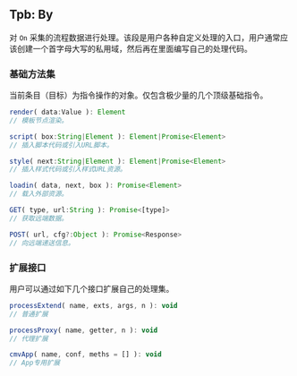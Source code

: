 ## Tpb: By

对 `On` 采集的流程数据进行处理。该段是用户各种自定义处理的入口，用户通常应该创建一个首字母大写的私用域，然后再在里面编写自己的处理代码。


### 基础方法集

当前条目（目标）为指令操作的对象。仅包含极少量的几个顶级基础指令。

```js
render( data:Value ): Element
// 模板节点渲染。

script( box:String|Element ): Element|Promise<Element>
// 插入脚本代码或引入URL脚本。

style( next:String|Element ): Element|Promise<Element>
// 插入样式代码或引入样式URL资源。

loadin( data, next, box ): Promise<Element>
// 载入外部资源。

GET( type, url:String ): Promise<[type]>
// 获取远端数据。

POST( url, cfg?:Object ): Promise<Response>
// 向远端递送信息。
```


### 扩展接口

用户可以通过如下几个接口扩展自己的处理集。

```js
processExtend( name, exts, args, n ): void
// 普通扩展

processProxy( name, getter, n ): void
// 代理扩展

cmvApp( name, conf, meths = [] ): void
// App专用扩展
```